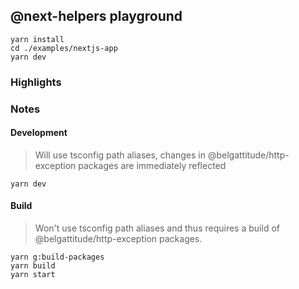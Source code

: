 ## @next-helpers playground

```
yarn install
cd ./examples/nextjs-app
yarn dev
```

### Highlights

### Notes

#### Development

> Will use tsconfig path aliases, changes in @belgattitude/http-exception packages
> are immediately reflected

```
yarn dev
```

#### Build

> Won't use tsconfig path aliases and thus requires a build of @belgattitude/http-exception packages.

```
yarn g:build-packages
yarn build
yarn start
```
